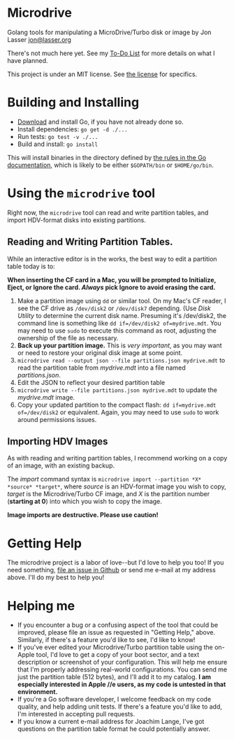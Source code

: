 # Microdrive
Golang tools for manipulating a MicroDrive/Turbo disk or image
by Jon Lasser <jon@lasser.org>

There's not much here yet. See my [To-Do List](./TODO.md) for more
details on what I have planned.

This project is under an MIT license. See [the license](./LICENSE.txt)
for specifics.

# Building and Installing

* [Download](https://golang.org/dl/) and install Go, if you have not
  already done so.
* Install dependencies: `go get -d ./...`
* Run tests: `go test -v ./...`
* Build and install: `go install`

This will install binaries in the directory defined by
[the rules in the Go documentation](https://golang.org/cmd/go/#hdr-Compile_and_install_packages_and_dependencies),
which is likely to be either `$GOPATH/bin` or `$HOME/go/bin`.

# Using the `microdrive` tool

Right now, the `microdrive` tool can read and write partition tables,
and import HDV-format disks into existing partitions.

## Reading and Writing Partition Tables.
While an interactive editor is in the works, the best way to edit a
partition table today is to:

**When inserting the CF card in a Mac, you will be prompted to
Initialize, Eject, or Ignore the card. *Always* pick Ignore to avoid
erasing the card.**

1. Make a partition image using `dd` or similar tool. On my Mac's CF
   reader, I see the CF drive as `/dev/disk2` or `/dev/disk7` depending.
   (Use *Disk Utility* to determine the current disk name. Presuming
   it's /dev/disk2, the command line is something like
   `dd if=/dev/disk2 of=mydrive.mdt`.  You may need to use `sudo` to
   execute this command as root, adjusting the ownership of the file as
   necessary.
1. **Back up your partition image.** This is *very important*, as you
   may want or need to restore your original disk image at some point.
1. `microdrive read --output json --file partitions.json mydrive.mdt` to
   read the partition table from *mydrive.mdt* into a file named
   *partitions.json*.
1. Edit the JSON to reflect your desired partition table
1. `microdrive write --file partitions.json mydrive.mdt` to update the
   *mydrive.mdt* image.
1. Copy your updated partition to the compact flash:
  `dd if=mydrive.mdt of=/dev/disk2` or equivalent. Again, you may need
  to use `sudo` to work around permissions issues.

## Importing HDV Images

As with reading and writing partition tables, I recommend working on a
copy of an image, with an existing backup.

The *import* command syntax is `microdrive import --partition *X*
*source* *target*`, where *source* is an HDV-format image you wish to
copy, *target* is the Microdrive/Turbo CF image, and *X* is the
partition number (**starting at 0**) into which you wish to copy the
image.

**Image imports are destructive. Please use caution!**

# Getting Help

The microdrive project is a labor of love--but I'd love to help you too!
If you need something,
[file an issue in Github](https://github.com/disappearinjon/microdrive/issues)
or send me e-mail at my address above. I'll do my best to help you!

# Helping me

* If you encounter a bug or a confusing aspect of the tool that could be
  improved, please file an issue as requested in "Getting Help," above.
  Similarly, if there's a feature you'd like to see, I'd like to know!
* If you've ever edited your Microdrive/Turbo partition table using the
  on-Apple tool, I'd love to get a copy of your boot sector, and a text
  description or screenshot of your configuration. This will help me
  ensure that I'm properly addressing real-world configurations. You can
  send me just the partition table (512 bytes), and I'll add it to my
  catalog. **I am especially interested in Apple //e users, as my code
  is untested in that environment.**
* If you're a Go software developer, I welcome feedback on my code
  quality, and help adding unit tests. If there's a feature you'd like
  to add, I'm interested in accepting pull requests.
* If you know a current e-mail address for Joachim Lange, I've got
  questions on the partition table format he could potentially answer.
